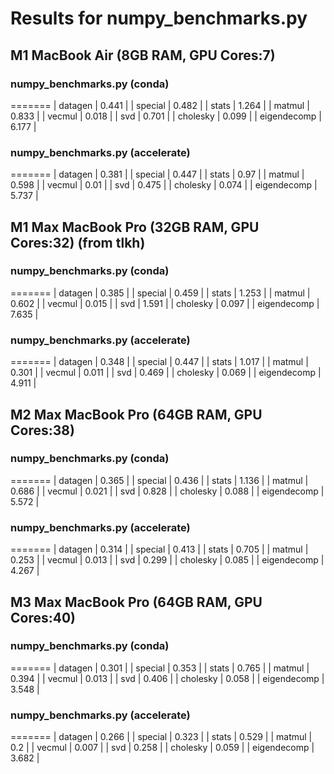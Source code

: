 # Results for numpy_benchmarks.py

## M1 MacBook Air (8GB RAM, GPU Cores:7)

### numpy_benchmarks.py (conda)
=======
| datagen | 0.441 |
| special | 0.482 |
| stats | 1.264 |
| matmul | 0.833 |
| vecmul | 0.018 |
| svd | 0.701 |
| cholesky | 0.099 |
| eigendecomp | 6.177 |

### numpy_benchmarks.py (accelerate)
=======
| datagen | 0.381 |
| special | 0.447 |
| stats | 0.97 |
| matmul | 0.598 |
| vecmul | 0.01 |
| svd | 0.475 |
| cholesky | 0.074 |
| eigendecomp | 5.737 |


## M1 Max MacBook Pro (32GB RAM, GPU Cores:32) (from tlkh)

### numpy_benchmarks.py (conda)
=======
| datagen | 0.385 |
| special | 0.459 |
| stats | 1.253 |
| matmul | 0.602 |
| vecmul | 0.015 |
| svd | 1.591 |
| cholesky | 0.097 |
| eigendecomp | 7.635 |

### numpy_benchmarks.py (accelerate)
=======
| datagen | 0.348 |
| special | 0.447 |
| stats | 1.017 |
| matmul | 0.301 |
| vecmul | 0.011 |
| svd | 0.469 |
| cholesky | 0.069 |
| eigendecomp | 4.911 |


## M2 Max MacBook Pro (64GB RAM, GPU Cores:38)

### numpy_benchmarks.py (conda)
=======
| datagen | 0.365 |
| special | 0.436 |
| stats | 1.136 |
| matmul | 0.686 |
| vecmul | 0.021 |
| svd | 0.828 |
| cholesky | 0.088 |
| eigendecomp | 5.572 |

### numpy_benchmarks.py (accelerate)
=======
| datagen | 0.314 |
| special | 0.413 |
| stats | 0.705 |
| matmul | 0.253 |
| vecmul | 0.013 |
| svd | 0.299 |
| cholesky | 0.085 |
| eigendecomp | 4.267 |


## M3 Max MacBook Pro (64GB RAM, GPU Cores:40)

### numpy_benchmarks.py (conda)
=======
| datagen | 0.301 |
| special | 0.353 |
| stats | 0.765 |
| matmul | 0.394 |
| vecmul | 0.013 |
| svd | 0.406 |
| cholesky | 0.058 |
| eigendecomp | 3.548 |

### numpy_benchmarks.py (accelerate)
=======
| datagen | 0.266 |
| special | 0.323 |
| stats | 0.529 |
| matmul | 0.2 |
| vecmul | 0.007 |
| svd | 0.258 |
| cholesky | 0.059 |
| eigendecomp | 3.682 |